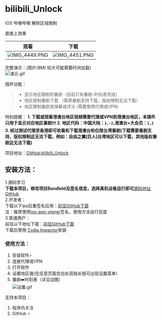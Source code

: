 # bilibili_Unlock
IOS 哔哩哔哩 解除区域限制

直接上效果  

|观看|下载|
--|--
|![IMG_4449.PNG](https://upload-images.jianshu.io/upload_images/4066843-a12927dad3fbb955.PNG?imageMogr2/auto-orient/strip%7CimageView2/2/w/1240)|![IMG_4451.PNG](https://upload-images.jianshu.io/upload_images/4066843-4467d6cc45dc188e.PNG?imageMogr2/auto-orient/strip%7CimageView2/2/w/1240)|

完整演示：(图片(8M) 较大可能需要时间加载)  
![演示.gif](https://upload-images.jianshu.io/upload_images/4066843-12954adf03f88009.gif?imageMogr2/auto-orient/strip)

插件功能：
> * 显示地区限制的番剧（目前只有番剧-时刻表完成）
>* 地区限制番剧下载 （需原番剧支持下载，版权限制无法下载）
>* 地区限制番剧发弹幕或评论 (需要使用代理或VPN)

特别提醒：
**1. 下载或观看港澳台地区视频需要代理或VPN到港澳台地区，本插件只用于显示对应地区番剧**❗️❗️❗️
**2. 地区代码：中国大陆：`1,-2`,港澳台+大会员：`1,2`** 
**3. 经过测试代理至香港即可收看和下载港澳台和仅限台湾番剧(下载需要番剧支持，版权限制这无法下载，例如：自由之翼[巨人]台湾地区可以下载，其他版权番剧这无法下载)**

项目地址：[GitHub:bilibili_Unlock](https://github.com/DKJone/bilibili_Unlock)

## 安装方法：

1.源码学习    
    **下载本项目，修改项目BundleId及签名信息，选择真机设备运行即可**[源码地址GitHub](https://github.com/DKWechatHelper/DKWechatHelper)  
2.开发者：  
    下载以下ipa后重签名应用：[前往GitHub下载](https://github.com/DKJone/bilibili_Unlock)  
    注：推荐使用[ios-app-signer](https://github.com/DanTheMan827/ios-app-signer)签名，使用方法自行百度     
3.普通用户：    
    前往以下地址下载：[前往GitHub下载](https://github.com/DKJone/bilibili_Unlock)  
    下载后使用 [Cydia Impactor](http://www.cydiaimpactor.com/)安装   

### 使用方法：
1. 安装软件⤴️  
2. 连接代理或VPN  
3. 打开软件  
4. 设置地区值(在任意页面空白处双指长按可出现设置菜单）  
5. 番剧➡️时刻表（详见动图）    
![设置.gif](https://upload-images.jianshu.io/upload_images/4066843-6cad5c676d8a7b60.gif?imageMogr2/auto-orient/strip)



支持本项目：
1. 程序内关注
2. GitHub ⭐️










